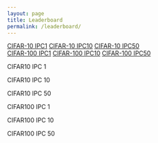 ```yaml
---
layout: page
title: Leaderboard
permalink: /leaderboard/
---
```

<link rel="stylesheet" href="https://cdn.datatables.net/1.10.21/css/jquery.dataTables.min.css">
<link rel="stylesheet" href="../css/main.css" />
<script type="text/javascript" src="https://code.jquery.com/jquery-3.5.1.js"></script>
<script type="text/javascript" src="https://cdn.datatables.net/1.10.21/js/jquery.dataTables.min.js"></script>



<div id="leaderboard" class="container button-list">
  <a class="button" href="#div_cifar10_ipc1_heading">CIFAR-10 IPC1</a>
  <a class="button" href="#div_cifar10_ipc10_heading">CIFAR-10 IPC10</a>
  <a class="button" href="#div_cifar10_ipc50_heading">CIFAR-10 IPC50</a>
</div>
<div id="leaderboard" class="container button-list">
  <a class="button" href="#div_cifar100_ipc1_heading">CIFAR-100 IPC1</a>
  <a class="button" href="#div_cifar100_ipc10_heading">CIFAR-100 IPC10</a>
  <a class="button" href="#div_cifar100_ipc50_heading">CIFAR-100 IPC50</a>
</div>
<!-- <div id="leaderboard" class="container button-list">
  <a class="button" href="#div_imagenet_Linf_heading">TinyImagenet IPC1</a>
  <a class="button" href="#div_imagenet_Linf_heading">TinyImagenet IPC10</a>
  <a class="button" href="#div_imagenet_Linf_heading">TinyImagenet IPC50</a>
</div> -->

<section class="container" id="div_cifar10_ipc1_heading">
  <div class="heading">
    <p>
    CIFAR10 IPC 1
    </p>
  </div>
  <div id="div_cifar10_ipc1"></div>
</section>

<section class="container" id="div_cifar10_ipc10_heading">
  <div class="heading">
    <p>
    CIFAR10 IPC 10
    </p>
  </div>
  <div id="div_cifar10_ipc10"></div>
</section>

<section class="container" id="div_cifar10_ipc50_heading">
  <div class="heading">
    <p>
    CIFAR10 IPC 50
    </p>
  </div>
  <div id="div_cifar10_ipc50"></div>
</section>

<section class="container" id="div_cifar100_ipc1_heading">
  <div class="heading">
    <p>
    CIFAR100 IPC 1
    </p>
  </div>
  <div id="div_cifar100_ipc1"></div>
</section>

<section class="container" id="div_cifar100_ipc10_heading">
  <div class="heading">
    <p>
    CIFAR100 IPC 10
    </p>
  </div>
  <div id="div_cifar100_ipc10"></div>
</section>

<section class="container" id="div_cifar100_ipc50_heading">
  <div class="heading">
    <p>
    CIFAR100 IPC 50
    </p>
  </div>
  <div id="div_cifar100_ipc50"></div>
</section>

<script>
    $("#div_cifar10_ipc1").load("../tables/cifar10-ipc1.html", function() {
      $('#cifar10-ipc1').DataTable();
    });
    $("#div_cifar10_ipc10").load("../tables/cifar10-ipc10.html", function() {
      $('#cifar10-ipc10').DataTable();
    });
    $("#div_cifar10_ipc50").load("../tables/cifar10-ipc50.html", function() {
      $('#cifar10-ipc50').DataTable();
    });
    $("#div_cifar100_ipc1").load("../tables/cifar100-ipc1.html", function() {
      $('#cifar10-ipc1').DataTable();
    });
    $("#div_cifar100_ipc10").load("../tables/cifar100-ipc10.html", function() {
      $('#cifar10-ipc10').DataTable();
    });
    $("#div_cifar100_ipc50").load("../tables/cifar100-ipc50.html", function() {
      $('#cifar10-ipc50').DataTable();
    });
</script>
<script>
    $(document).ready(function() {
    });
</script>



